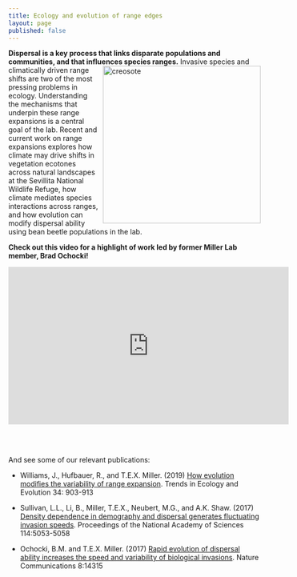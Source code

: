 ```yaml
---
title: Ecology and evolution of range edges
layout: page
published: false
---
```

<strong>Dispersal is a key process that links disparate populations and communities, and that influences species ranges.</strong> 
<img style="float: right; margin: 0px 0px 0px 10px;" src="{{ 'assets/images/baby_creosote.jpg' | relative_url }}" width="315" height="315" alt="creosote"  /> 
Invasive species and climatically driven range shifts are two of the most pressing problems in ecology. Understanding the mechanisms that underpin these range expansions is a central goal of the lab. 
Recent and current work on range expansions explores how climate may drive shifts in vegetation ecotones across natural 
landscapes at the Sevillita National Wildlife Refuge, how climate mediates species interactions across ranges, and how evolution can modify dispersal ability using bean beetle populations in the lab.




<strong>Check out this video for a highlight of work led by former Miller Lab member, Brad Ochocki!</strong>
<p align="center">
<iframe width="560" height="315" align="middle" src="https://www.youtube.com/embed/Afma90GhsfE" frameborder="0" allow="accelerometer; autoplay; encrypted-media; gyroscope; picture-in-picture" allowfullscreen></iframe>
</p>

<br>
<br>

And see some of our relevant publications:

* Williams, J., Hufbauer, R., and T.E.X. Miller. (2019) [How evolution modifies the variability of range expansion](/texmiller_publications/Williams_TREE_preprint.pdf). Trends in Ecology and Evolution 34: 903-913

* Sullivan, L.L., Li, B., Miller, T.E.X., Neubert, M.G., and A.K. Shaw. (2017) [Density dependence in demography and dispersal generates fluctuating invasion speeds](/texmiller_publications/PNAS-2017-Sullivan.pdf). Proceedings of the National Academy of Sciences 114:5053-5058

* Ochocki, B.M. and T.E.X. Miller. (2017) [Rapid evolution of dispersal ability increases the speed and variability of biological invasions](/texmiller_publications/Ochocki&Miller_2017_NatComm.pdf). Nature Communications 8:14315 
